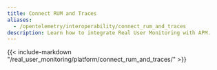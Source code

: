 ```yaml
---
title: Connect RUM and Traces
aliases:
  - /opentelemetry/interoperability/connect_rum_and_traces
description: Learn how to integrate Real User Monitoring with APM.
---
```


{{< include-markdown "/real_user_monitoring/platform/connect_rum_and_traces/" >}}